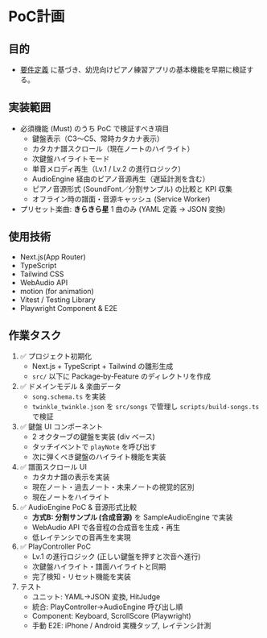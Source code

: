 # PoC計画

## 目的
- [要件定義](./requirements.md) に基づき、幼児向けピアノ練習アプリの基本機能を早期に検証する。

## 実装範囲
- 必須機能 (Must) のうち PoC で検証すべき項目
  - 鍵盤表示（C3〜C5、常時カタカナ表示）
  - カタカナ譜スクロール（現在ノートのハイライト）
  - 次鍵盤ハイライトモード
  - 単音メロディ再生（Lv.1 / Lv.2 の進行ロジック）
  - AudioEngine 経由のピアノ音源再生（遅延計測を含む）
  - ピアノ音源形式 (SoundFont／分割サンプル) の比較と KPI 収集
  - オフライン時の譜面・音源キャッシュ (Service Worker)
- プリセット楽曲: **きらきら星** 1 曲のみ (YAML 定義 → JSON 変換)

## 使用技術
- Next.js(App Router)
- TypeScript
- Tailwind CSS
- WebAudio API
- motion (for animation)
- Vitest / Testing Library
- Playwright Component & E2E

## 作業タスク
1. ✅ プロジェクト初期化
   - Next.js + TypeScript + Tailwind の雛形生成
   - `src/` 以下に Package‑by‑Feature のディレクトリを作成
2. ✅ ドメインモデル & 楽曲データ
   - `song.schema.ts` を実装
   - `twinkle_twinkle.json` を `src/songs` で管理し `scripts/build-songs.ts` で検証
3. ✅ 鍵盤 UI コンポーネント
   - 2 オクターブの鍵盤を実装 (div ベース)
   - タッチイベントで `playNote` を呼び出す
   - 次に弾くべき鍵盤のハイライト機能を実装
4. ✅ 譜面スクロール UI
   - カタカナ譜の表示を実装
   - 現在ノート・過去ノート・未来ノートの視覚的区別
   - 現在ノートをハイライト
5. ✅ AudioEngine PoC & 音源形式比較
   - **方式B: 分割サンプル (合成音源)** を SampleAudioEngine で実装
   - WebAudio API で各音程の合成音を生成・再生
   - 低レイテンシでの音再生を実現
6. ✅ PlayController PoC
   - Lv.1 の進行ロジック (正しい鍵盤を押すと次音へ進行)
   - 次鍵盤ハイライト・譜面ハイライトと同期
   - 完了検知・リセット機能を実装
7. テスト
   - ユニット: YAML→JSON 変換, HitJudge
   - 統合: PlayController→AudioEngine 呼び出し順
   - Component: Keyboard, ScrollScore (Playwright)
   - 手動 E2E: iPhone / Android 実機タップ, レイテンシ計測
